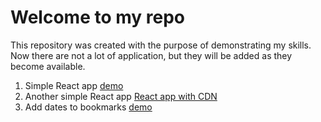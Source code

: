 # Welcome to my repo
 This repository was created with the purpose of demonstrating my skills.
 Now there are not a lot of application, but they will be added as they become available.
1. Simple React app [demo](https://exile2003.github.io/ind)
2. Another simple React app [React app with CDN](https://exile2003.github.io/out_of_use)
3. Add dates to bookmarks [demo](https://exile2003.github.io/add-dates-to-bookmarks/)
